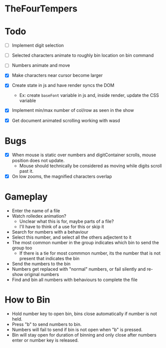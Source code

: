 # TheFourTempers

# Todo

- [ ] Implement digit selection
- [ ] Selected characters animate to roughly bin location on bin command
- [ ] Numbers animate and move

- [x] Make characters near cursor become larger
- [x] Create state in js and have render syncs the DOM
    - Ex: create `baseFont` variable in js and, inside render, update the CSS variable
- [x] Implement min/max number of col/row as seen in the show
- [x] Get document animated scrolling working with wasd

# Bugs

- [x] When mouse is static over numbers and digitContainer scrolls, mouse position does not update.
    - Mouse should technically be considered as moving while digits scroll past it.
- [x] On low zooms, the magnified characters overlap

# Gameplay

- Enter the name of a file
- Watch rolledex animation?
    - Unclear what this is for, maybe parts of a file?
    - I'll have to think of a use for this or skip it
- Search for numbers with a behaviour
- Select this number, and select all the others adjectent to it
- The most common number in the group indicates which bin to send the group too
    - If there is a tie for most commmon number, its the number that is not present that indicates the bin
- Send the numbers to the bin
- Numbers get replaced with "normal" numbers, or fail silently and re-show original numbers
- Find and bin all numbers with behaviours to complete the file

# How to Bin

- Hold number key to open bin, bins close automatically if number is not held.
- Press "b" to send numbers to bin.
- Numbers will fail to send if bin is not open when "b" is pressed.
- Bin will stay open for duration of binning and only close after numbers enter or number key is released.